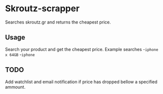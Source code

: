 # Skroutz-scrapper
Searches skroutz.gr and returns the cheapest price.

## Usage
Search your product and get the cheapest price.
Example searches 
-`iphone x 64GB`
-`iphone`

## TODO
Add watchlist and email notification if price has dropped bellow a specified ammount.
